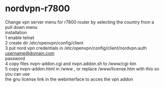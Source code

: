 # nordvpn-r7800
Change vpn server menu for r7800 router by selecting the country from a pull down menu <br>
installation<br>
1 enable telnet<br>
2 create dir /etc/openvpn/config/client<br>
3 put nord vpn credentials in /etc/openvpn/config/client/nordvpn.auth<br>
username@domain.com<br>
password<br>
4 copy files nvpn-addon.cgi and nvpn.addon.sh to /www/cgi-bin<br>
5 copy nvpn-addon.html in /www , or replace /www/license.htm with this so you can use<br>
the gnu license link in the webinterface to acces the vpn addon<br>
